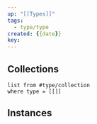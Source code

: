 ```yaml
---
up: "[[Types]]"
tags:
  - type/type
created: {{date}}
key:
---
```

## Collections
```dataview
list from #type/collection 
where type = [[]]
```
## Instances
